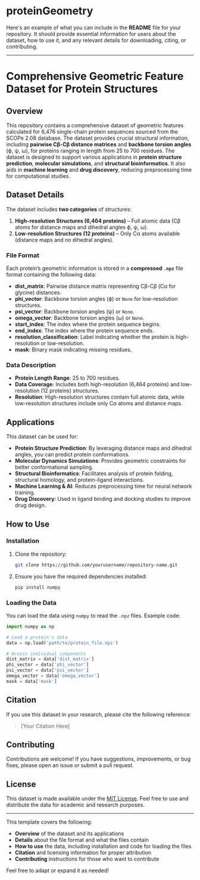 # proteinGeometry
Here's an example of what you can include in the **README** file for your repository. It should provide essential information for users about the dataset, how to use it, and any relevant details for downloading, citing, or contributing.

---

# **Comprehensive Geometric Feature Dataset for Protein Structures**

## **Overview**

This repository contains a comprehensive dataset of geometric features calculated for 6,476 single-chain protein sequences sourced from the SCOPe 2.08 database. The dataset provides crucial structural information, including **pairwise Cβ-Cβ distance matrices** and **backbone torsion angles** (ϕ, ψ, ω), for proteins ranging in length from 25 to 700 residues. The dataset is designed to support various applications in **protein structure prediction**, **molecular simulations**, and **structural bioinformatics**. It also aids in **machine learning** and **drug discovery**, reducing preprocessing time for computational studies.

## **Dataset Details**

The dataset includes **two categories** of structures:
1. **High-resolution Structures (6,464 proteins)** – Full atomic data (Cβ atoms for distance maps and dihedral angles ϕ, ψ, ω).
2. **Low-resolution Structures (12 proteins)** – Only Cα atoms available (distance maps and no dihedral angles).

### **File Format**

Each protein’s geometric information is stored in a **compressed `.npz`** file format containing the following data:

- **dist_matrix**: Pairwise distance matrix representing Cβ-Cβ (Cα for glycine) distances.
- **phi_vector**: Backbone torsion angles (ϕ) or `None` for low-resolution structures.
- **psi_vector**: Backbone torsion angles (ψ) or `None`.
- **omega_vector**: Backbone torsion angles (ω) or `None`.
- **start_index**: The index where the protein sequence begins.
- **end_index**: The index where the protein sequence ends.
- **resolution_classification**: Label indicating whether the protein is high-resolution or low-resolution.
- **mask**: Binary mask indicating missing residues.

### **Data Description**

- **Protein Length Range**: 25 to 700 residues.
- **Data Coverage**: Includes both high-resolution (6,464 proteins) and low-resolution (12 proteins) structures.
- **Resolution**: High-resolution structures contain full atomic data, while low-resolution structures include only Cα atoms and distance maps.

## **Applications**

This dataset can be used for:
- **Protein Structure Prediction**: By leveraging distance maps and dihedral angles, you can predict protein conformations.
- **Molecular Dynamics Simulations**: Provides geometric constraints for better conformational sampling.
- **Structural Bioinformatics**: Facilitates analysis of protein folding, structural homology, and protein-ligand interactions.
- **Machine Learning & AI**: Reduces preprocessing time for neural network training.
- **Drug Discovery**: Used in ligand binding and docking studies to improve drug design.

## **How to Use**

### **Installation**
1. Clone the repository:
   ```bash
   git clone https://github.com/yourusername/repository-name.git
   ```
2. Ensure you have the required dependencies installed:
   ```bash
   pip install numpy
   ```

### **Loading the Data**

You can load the data using `numpy` to read the `.npz` files. Example code:
```python
import numpy as np

# Load a protein's data
data = np.load('path/to/protein_file.npz')

# Access individual components
dist_matrix = data['dist_matrix']
phi_vector = data['phi_vector']
psi_vector = data['psi_vector']
omega_vector = data['omega_vector']
mask = data['mask']
```

## **Citation**

If you use this dataset in your research, please cite the following reference:

> [Your Citation Here]

## **Contributing**

Contributions are welcome! If you have suggestions, improvements, or bug fixes, please open an issue or submit a pull request.

## **License**

This dataset is made available under the [MIT License](LICENSE). Feel free to use and distribute the data for academic and research purposes.

---

This template covers the following:
- **Overview** of the dataset and its applications
- **Details** about the file format and what the files contain
- **How to use** the data, including installation and code for loading the files
- **Citation** and licensing information for proper attribution
- **Contributing** instructions for those who want to contribute

Feel free to adapt or expand it as needed!
